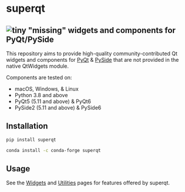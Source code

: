 # superqt

## ![tiny](https://user-images.githubusercontent.com/1609449/120636353-8c3f3800-c43b-11eb-8732-a14dec578897.png) "missing" widgets and components for PyQt/PySide

This repository aims to provide high-quality community-contributed Qt widgets
and components for [PyQt](https://riverbankcomputing.com/software/pyqt/) &
[PySide](https://www.qt.io/qt-for-python) that are not provided in the native
QtWidgets module.

Components are tested on:

- macOS, Windows, & Linux
- Python 3.8 and above
- PyQt5 (5.11 and above) & PyQt6
- PySide2 (5.11 and above) & PySide6

## Installation

```bash
pip install superqt
```

```bash
conda install -c conda-forge superqt
```

## Usage

See the [Widgets](./widgets/) and [Utilities](./utilities/) pages for features offered by superqt.
